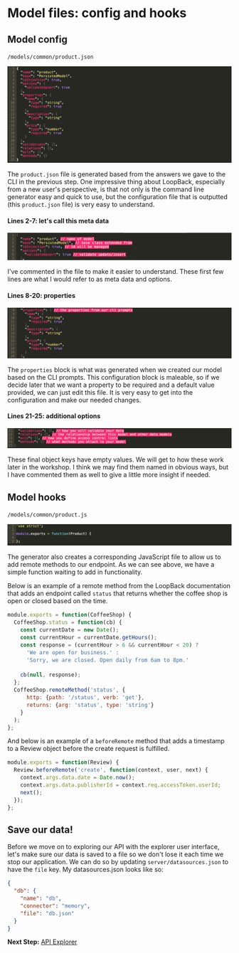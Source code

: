 # Model files: config and hooks

## Model config

`/models/common/product.json`

![LoopBack Model Files - product.json](assets/files01.png)

The `product.json` file is generated based from the answers we gave to the CLI in the previous step. One impressive thing about LoopBack, especially from a new user's perspective, is that not only is the command line generator easy and quick to use, but the configuration file that is outputted (this `product.json` file) is very easy to understand.

#### Lines 2-7: let's call this meta data

![LoopBack Model Files - product.json - first block](assets/files01a.png)

I've commented in the file to make it easier to understand. These first few lines are what I would refer to as meta data and options.

#### Lines 8-20: properties

![LoopBack Model Files - product.json - properties](assets/files01b.png)

The `properties` block is what was generated when we created our model based on the CLI prompts. This configuration block is maleable, so if we decide later that we want a property to be required and a default value provided, we can just edit this file. It is very easy to get into the configuration and make our needed changes.

#### Lines 21-25: additional options

![LoopBack Model Files - product.json - additional options](assets/files01c.png)

These final object keys have empty values. We will get to how these work later in the workshop. I think we may find them named in obvious ways, but I have commented them as well to give a little more insight if needed.

## Model hooks

`/models/common/product.js`

![LoopBack Model Files - product.js - js hooks](assets/files02.png)

The generator also creates a corresponding JavaScript file to allow us to add remote methods to our endpoint. As we can see above, we have a simple function waiting to add in functionality.

Below is an example of a remote method from the LoopBack documentation that adds an endpoint called `status` that returns whether the coffee shop is open or closed based on the time.

```javascript
module.exports = function(CoffeeShop) {
  CoffeeShop.status = function(cb) {
    const currentDate = new Date();
    const currentHour = currentDate.getHours();
    const response = (currentHour > 6 && currentHour < 20) ?
      'We are open for business.' :
      'Sorry, we are closed. Open daily from 6am to 8pm.'

    cb(null, response);
  };
  CoffeeShop.remoteMethod('status', {
      http: {path: '/status', verb: 'get'},
      returns: {arg: 'status', type: 'string'}
    }
  );
};
```

And below is an example of a `beforeRemote` method that adds a timestamp to a Review object before the create request is fulfilled.

```javascript
module.exports = function(Review) {
  Review.beforeRemote('create', function(context, user, next) {
    context.args.data.date = Date.now();
    context.args.data.publisherId = context.req.accessToken.userId;
    next();
  });
};
```

## Save our data!

Before we move on to exploring our API with the explorer user interface, let's make sure our data is saved to a file so we don't lose it each time we stop our application. We can do so by updating `server/datasources.json` to have the `file` key. My datasources.json looks like so:

```json
{
  "db": {
    "name": "db",
    "connector": "memory",
    "file": "db.json"
  }
}
```

**Next Step:** [API Explorer](04-api-explorer.md)
